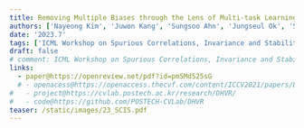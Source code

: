```yaml
---
title: Removing Multiple Biases through the Lens of Multi-task Learning
authors: ['Nayeong Kim', 'Juwon Kang', 'Sungsoo Ahn', 'Jungseul Ok', 'Suha Kwak']
date: '2023.7'
tags: ['ICML Workshop on Spurious Correlations, Invariance and Stability (SCIS)', '2023']
draft: false
# comment: ICML Workshop on Spurious Correlations, Invariance and Stability (SCIS) 2023
links:
  - paper@https://openreview.net/pdf?id=pm5Md525sG
  # - openacess@https://openaccess.thecvf.com/content/ICCV2021/papers/Lee_Deep_Hough_Voting_for_Robust_Global_Registration_ICCV_2021_paper.pdf
#   - project@https://cvlab.postech.ac.kr/research/DHVR/
#   - code@https://github.com/POSTECH-CVLab/DHVR
teaser: /static/images/23_SCIS.pdf
---
```

